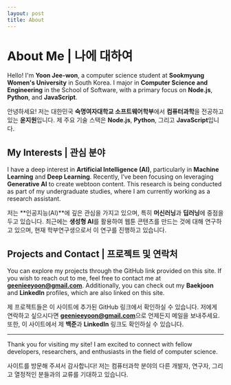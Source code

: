 ```yaml
---
layout: post
title: About
---
```


# About Me | 나에 대하여

Hello! I'm **Yoon Jee-won**, a computer science student at **Sookmyung Women's University** in South Korea. I major in **Computer Science and Engineering** in the School of Software, with a primary focus on **Node.js**, **Python**, and **JavaScript**.

안녕하세요! 저는 대한민국 **숙명여자대학교 소프트웨어학부**에서 **컴퓨터과학**을 전공하고 있는 **윤지원**입니다. 제 주요 기술 스택은 **Node.js**, **Python**, 그리고 **JavaScript**입니다.

## My Interests | 관심 분야

I have a deep interest in **Artificial Intelligence (AI)**, particularly in **Machine Learning** and **Deep Learning**. Recently, I’ve been focusing on leveraging **Generative AI** to create webtoon content. This research is being conducted as part of my undergraduate studies, where I am currently working as a research assistant.

저는 **인공지능(AI)**에 깊은 관심을 가지고 있으며, 특히 **머신러닝**과 **딥러닝**에 중점을 두고 있습니다. 최근에는 **생성형 AI**를 활용하여 웹툰 콘텐츠를 만드는 것에 대해 연구하고 있으며, 현재 학부연구생으로서 이 연구를 진행하고 있습니다.

## Projects and Contact | 프로젝트 및 연락처

You can explore my projects through the GitHub link provided on this site. If you wish to reach out to me, feel free to contact me at **geenieeyoon@gmail.com**. Additionally, you can check out my **Baekjoon** and **LinkedIn** profiles, which are also linked on this site.

제 프로젝트들은 이 사이트에 추가된 GitHub 링크에서 확인하실 수 있습니다. 저에게 연락하고 싶으시다면 **geenieeyoon@gmail.com**으로 언제든지 메일을 보내주세요. 또한, 이 사이트에서 제 **백준**과 **LinkedIn** 링크도 확인하실 수 있습니다.

---

Thank you for visiting my site! I am excited to connect with fellow developers, researchers, and enthusiasts in the field of computer science.

사이트를 방문해 주셔서 감사합니다! 저는 컴퓨터과학 분야의 다른 개발자, 연구자, 그리고 열정적인 분들과의 교류를 기대하고 있습니다.
